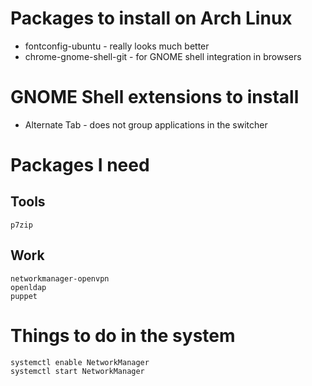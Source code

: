 # Packages to install on Arch Linux


* fontconfig-ubuntu - really looks much better
* chrome-gnome-shell-git - for GNOME shell integration in browsers


# GNOME Shell extensions to install

* Alternate Tab - does not group applications in the switcher


# Packages I need


## Tools

```
p7zip
```


## Work

```
networkmanager-openvpn
openldap
puppet
```

# Things to do in the system

```
systemctl enable NetworkManager
systemctl start NetworkManager
```

